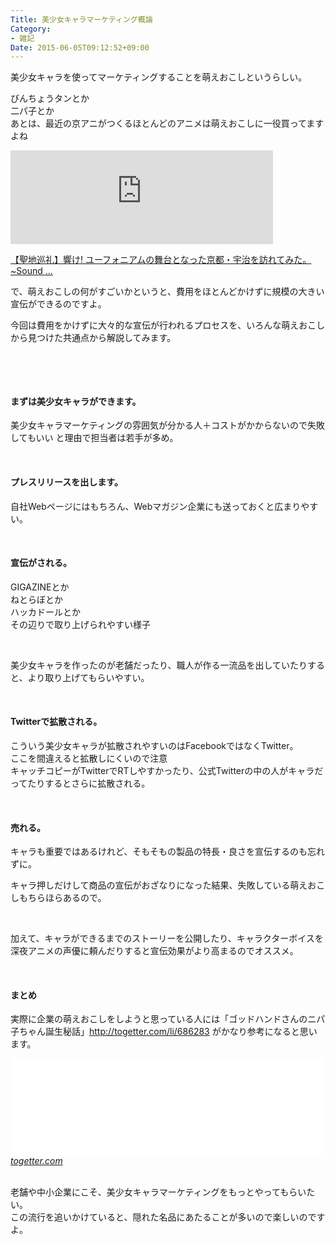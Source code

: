 ```yaml
---
Title: 美少女キャラマーケティング概論
Category:
- 雑記
Date: 2015-06-05T09:12:52+09:00
---
```


<p>美少女キャラを使ってマーケティングすることを萌えおこしというらしい。</p>
<p>びんちょうタンとか<br />二パ子とか<br />あとは、最近の京アニがつくるほとんどのアニメは萌えおこしに一役買ってますよね</p>
<p><iframe src="https://youtube.googleapis.com/v/8GvML2w377k&amp;source=uds" width="420" frameborder="0" allowfullscreen=""></iframe></p>
<p><a href="http://www.youtube.com/watch?v=8GvML2w377k">【聖地巡礼】響け! ユーフォニアムの舞台となった京都・宇治を訪れてみた。~Sound ...</a></p>
<p>で、萌えおこしの何がすごいかというと、費用をほとんどかけずに規模の大きい宣伝ができるのですよ。</p>
<p>今回は費用をかけずに大々的な宣伝が行われるプロセスを、いろんな萌えおこしから見つけた共通点から解説してみます。</p>
<p> </p>
<p><!-- more --></p>
<p> </p>
<h4>まずは美少女キャラができます。</h4>
<p>美少女キャラマーケティングの雰囲気が分かる人＋コストがかからないので失敗してもいい と理由で担当者は若手が多め。</p>
<p> </p>
<h4>プレスリリースを出します。</h4>
<p>自社Webページにはもちろん、Webマガジン企業にも送っておくと広まりやすい。</p>
<p> </p>
<h4>宣伝がされる。</h4>
<p>GIGAZINEとか<br />ねとらぼとか<br />ハッカドールとか<br />その辺りで取り上げられやすい様子</p>
<p> </p>
<p>美少女キャラを作ったのが老舗だったり、職人が作る一流品を出していたりすると、より取り上げてもらいやすい。</p>
<p> </p>
<h4>Twitterで拡散される。</h4>
<p>こういう美少女キャラが拡散されやすいのはFacebookではなくTwitter。<br />ここを間違えると拡散しにくいので注意<br />キャッチコピーがTwitterでRTしやすかったり、公式Twitterの中の人がキャラだってたりするとさらに拡散される。</p>
<p> </p>
<h4>売れる。</h4>
<p>キャラも重要ではあるけれど、そもそもの製品の特長・良さを宣伝するのも忘れずに。</p>
<p>キャラ押しだけして商品の宣伝がおざなりになった結果、失敗している萌えおこしもちらほらあるので。</p>
<p> </p>
<p>加えて、キャラができるまでのストーリーを公開したり、キャラクターボイスを深夜アニメの声優に頼んだりすると宣伝効果がより高まるのでオススメ。</p>
<p> </p>
<h4>まとめ</h4>
<p>実際に企業の萌えおこしをしようと思っている人には「ゴッドハンドさんのニパ子ちゃん誕生秘話」<a href="http://togetter.com/li/686283">http://togetter.com/li/686283</a> がかなり参考になると思います。</p>
<p><iframe class="embed-card embed-webcard" style="display: block; width: 100%; height: 155px; max-width: 500px; margin: auto;" title="ゴッドハンドさんのニパ子ちゃん誕生秘話" src="//hatenablog-parts.com/embed?url=http%3A%2F%2Ftogetter.com%2Fli%2F686283" frameborder="0" scrolling="no"><a href="http://togetter.com/li/686283" data-mce-href="http://togetter.com/li/686283">ゴッドハンドさんのニパ子ちゃん誕生秘話</a></iframe><cite class="hatena-citation"><a href="http://togetter.com/li/686283">togetter.com</a></cite></p>
<p><br />老舗や中小企業にこそ、美少女キャラマーケティングをもっとやってもらいたい。<br />この流行を追いかけていると、隠れた名品にあたることが多いので楽しいのですよ。</p>
